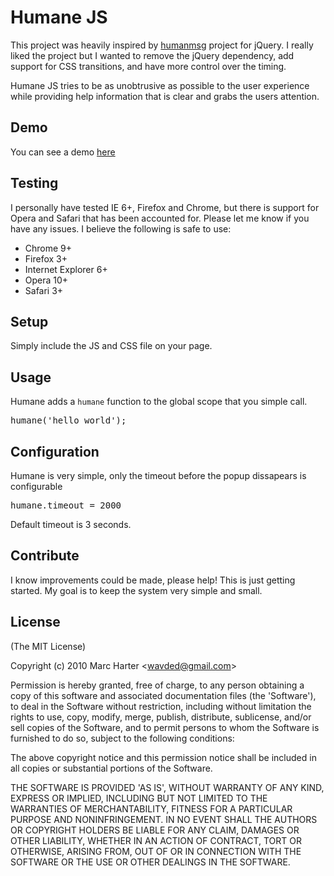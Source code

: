 # Humane JS
This project was heavily inspired by [humanmsg](http://code.google.com/p/humanmsg/) project for jQuery.  I really
liked the project but I wanted to remove the jQuery dependency, add support for CSS transitions, and have more 
control over the timing.

Humane JS tries to be as unobtrusive as possible to the user experience while providing help information that is
clear and grabs the users attention.

## Demo

You can see a demo [here](http://wavded.github.com/humane-js/)

## Testing
I personally have tested IE 6+, Firefox and Chrome, but there is support for Opera and Safari that has been accounted
for.  Please let me know if you have any issues.  I believe the following is safe to use:

  - Chrome 9+
  - Firefox 3+
  - Internet Explorer 6+
  - Opera 10+
  - Safari 3+

## Setup
Simply include the JS and CSS file on your page.

## Usage
Humane adds a `humane` function to the global scope that you simple call.
<pre>
humane('hello world');
</pre>

## Configuration
Humane is very simple, only the timeout before the popup dissapears is configurable
<pre>
humane.timeout = 2000
</pre>
Default timeout is 3 seconds.

## Contribute

I know improvements could be made, please help!  This is just getting started.  My goal is to keep the system very simple and small.

## License

(The MIT License)

Copyright (c) 2010 Marc Harter &lt;wavded@gmail.com&gt;

Permission is hereby granted, free of charge, to any person obtaining
a copy of this software and associated documentation files (the
'Software'), to deal in the Software without restriction, including
without limitation the rights to use, copy, modify, merge, publish,
distribute, sublicense, and/or sell copies of the Software, and to
permit persons to whom the Software is furnished to do so, subject to
the following conditions:

The above copyright notice and this permission notice shall be
included in all copies or substantial portions of the Software.

THE SOFTWARE IS PROVIDED 'AS IS', WITHOUT WARRANTY OF ANY KIND,
EXPRESS OR IMPLIED, INCLUDING BUT NOT LIMITED TO THE WARRANTIES OF
MERCHANTABILITY, FITNESS FOR A PARTICULAR PURPOSE AND NONINFRINGEMENT.
IN NO EVENT SHALL THE AUTHORS OR COPYRIGHT HOLDERS BE LIABLE FOR ANY
CLAIM, DAMAGES OR OTHER LIABILITY, WHETHER IN AN ACTION OF CONTRACT,
TORT OR OTHERWISE, ARISING FROM, OUT OF OR IN CONNECTION WITH THE
SOFTWARE OR THE USE OR OTHER DEALINGS IN THE SOFTWARE.
